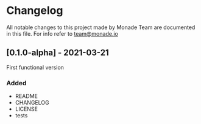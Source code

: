 # Changelog
All notable changes to this project made by Monade Team are documented in this file. For info refer to team@monade.io

## [0.1.0-alpha] - 2021-03-21
First functional version

### Added
- README
- CHANGELOG
- LICENSE
- tests
